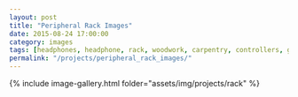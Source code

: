 ```yaml
---
layout: post
title: "Peripheral Rack Images"
date: 2015-08-24 17:00:00
category: images
tags: [headphones, headphone, rack, woodwork, carpentry, controllers, gaming]
permalink: "/projects/peripheral_rack_images/"
---
```




 {% include image-gallery.html folder="assets/img/projects/rack" %}

